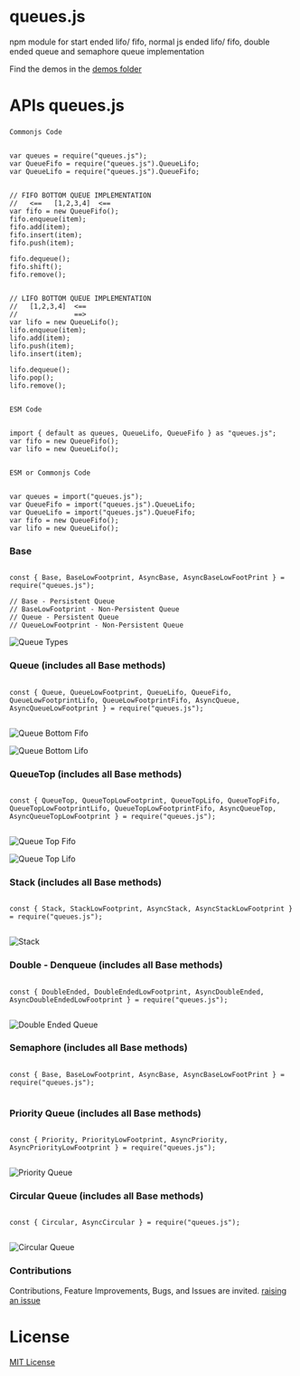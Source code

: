# queues.js

npm module for start ended lifo/ fifo, normal js ended lifo/ fifo, double ended queue and semaphore queue implementation

Find the demos in the [demos folder](./demos)

# APIs queues.js

###

`Commonjs Code`

```

var queues = require("queues.js");
var QueueFifo = require("queues.js").QueueLifo;
var QueueLifo = require("queues.js").QueueFifo;


// FIFO BOTTOM QUEUE IMPLEMENTATION
//   <==   [1,2,3,4]  <==
var fifo = new QueueFifo();
fifo.enqueue(item);
fifo.add(item);
fifo.insert(item);
fifo.push(item);

fifo.dequeue();
fifo.shift();
fifo.remove();


// LIFO BOTTOM QUEUE IMPLEMENTATION
//   [1,2,3,4]  <==
//              ==>
var lifo = new QueueLifo();
lifo.enqueue(item);
lifo.add(item);
lifo.push(item);
lifo.insert(item);

lifo.dequeue();
lifo.pop();
lifo.remove();


```

`ESM Code`

```

import { default as queues, QueueLifo, QueueFifo } as "queues.js";
var fifo = new QueueFifo();
var lifo = new QueueLifo();


```

`ESM or Commonjs Code`

```

var queues = import("queues.js");
var QueueFifo = import("queues.js").QueueLifo;
var QueueLifo = import("queues.js").QueueFifo;
var fifo = new QueueFifo();
var lifo = new QueueLifo();

```

### Base

```

const { Base, BaseLowFootprint, AsyncBase, AsyncBaseLowFootPrint } = require("queues.js");

// Base - Persistent Queue
// BaseLowFootprint - Non-Persistent Queue
// Queue - Persistent Queue
// QueueLowFootprint - Non-Persistent Queue

```


![Queue Types](./docs/architecture/Queue%20Types.jpg)



### Queue (includes all Base methods)

```

const { Queue, QueueLowFootprint, QueueLifo, QueueFifo, QueueLowFootprintLifo, QueueLowFootprintFifo, AsyncQueue, AsyncQueueLowFootprint } = require("queues.js");


```


![Queue Bottom Fifo](./docs/architecture/Bottom%20Queues%20-%20Fifo.jpg)


![Queue Bottom Lifo](./docs/architecture/Bottom%20Queues%20-%20Lifo.jpg)


### QueueTop (includes all Base methods)

```

const { QueueTop, QueueTopLowFootprint, QueueTopLifo, QueueTopFifo, QueueTopLowFootprintLifo, QueueTopLowFootprintFifo, AsyncQueueTop, AsyncQueueTopLowFootprint } = require("queues.js");


```


![Queue Top Fifo](./docs/architecture/Top%20Queues%20-%20Fifo.jpg)


![Queue Top Lifo](./docs/architecture/Top%20Queues%20-%20Lifo.jpg)


### Stack (includes all Base methods)


```

const { Stack, StackLowFootprint, AsyncStack, AsyncStackLowFootprint } = require("queues.js");


```


![Stack](./docs/architecture/Stack.jpg)


### Double - Denqueue (includes all Base methods)

```

const { DoubleEnded, DoubleEndedLowFootprint, AsyncDoubleEnded, AsyncDoubleEndedLowFootprint } = require("queues.js");


```


![Double Ended Queue](./docs/architecture/Double%20Ended%20Queues.jpg)


### Semaphore (includes all Base methods)

```

const { Base, BaseLowFootprint, AsyncBase, AsyncBaseLowFootPrint } = require("queues.js");


```


### Priority Queue (includes all Base methods)

```

const { Priority, PriorityLowFootprint, AsyncPriority, AsyncPriorityLowFootprint } = require("queues.js");


```


![Priority Queue](./docs/architecture/Priority%20Queues.jpg)


### Circular Queue (includes all Base methods)

```

const { Circular, AsyncCircular } = require("queues.js");


```


![Circular Queue](./docs/architecture/Circular%20Queues.jpg)



### Contributions

Contributions, Feature Improvements, Bugs, and Issues are invited. [raising an issue](https://github.com/ganeshkbhat/apis-hasher/issues)


# License

[MIT License](./LICENSE)

